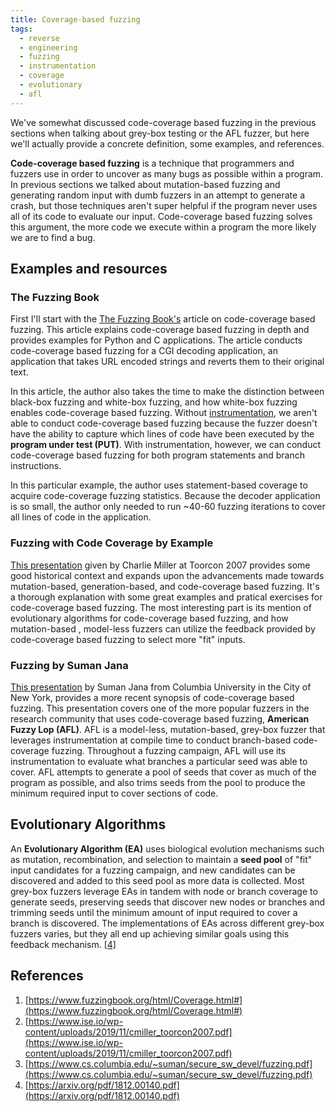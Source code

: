 ```yaml
---
title: Coverage-based fuzzing
tags:
  - reverse
  - engineering
  - fuzzing
  - instrumentation
  - coverage
  - evolutionary
  - afl
---
```


We've somewhat discussed code-coverage based fuzzing in the previous sections when talking about
grey-box testing or the AFL fuzzer, but here we'll actually provide a concrete definition, some
examples, and references.

**Code-coverage based fuzzing** is a technique that programmers and fuzzers use in order to uncover
as many bugs as possible within a program. In previous sections we talked about mutation-based
fuzzing and generating random input with dumb fuzzers in an attempt to generate a crash, but those
techniques aren't super helpful if the program never uses all of its code to evaluate our input.
Code-coverage based fuzzing solves this argument, the more code we execute within a program the more
likely we are to find a bug.

## Examples and resources

### The Fuzzing Book

First I'll start with the [The Fuzzing Book's](#references) article on code-coverage based fuzzing.
This article explains code-coverage based fuzzing in depth and provides examples for Python and C
applications. The article conducts code-coverage based fuzzing for a CGI decoding application, an
application that takes URL encoded strings and reverts them to their original text.

In this article, the author also takes the time to make the distinction between black-box fuzzing
and white-box fuzzing, and how white-box fuzzing enables code-coverage based fuzzing. Without
[instrumentation](instrumentation.md), we aren't able to conduct code-coverage based fuzzing because
the fuzzer doesn't have the ability to capture which lines of code have been executed by the
**program under test (PUT)**. With instrumentation, however, we can conduct code-coverage based
fuzzing for both program statements and branch instructions.

In this particular example, the author uses statement-based coverage to acquire code-coverage
fuzzing statistics. Because the decoder application is so small, the author only needed to run
~40-60 fuzzing iterations to cover all lines of code in the application.

### Fuzzing with Code Coverage by Example

[This presentation](#references) given by Charlie Miller at Toorcon 2007 provides some good
historical context and expands upon the advancements made towards mutation-based, generation-based,
and code-coverage based fuzzing. It's a thorough explanation with some great examples and pratical
exercises for code-coverage based fuzzing. The most interesting part is its mention of evolutionary
algorithms for code-coverage based fuzzing, and how mutation-based , model-less fuzzers can utilize
the feedback provided by code-coverage based fuzzing to select more "fit" inputs.

### Fuzzing by Suman Jana

[This presentation](#references) by Suman Jana from Columbia University in the City of New York,
provides a more recent synopsis of code-coverage based fuzzing. This presentation covers one of the
more popular fuzzers in the research community that uses code-coverage based fuzzing, **American
Fuzzy Lop (AFL)**. AFL is a model-less, mutation-based, grey-box fuzzer that leverages
instrumentation at compile time to conduct branch-based code-coverage fuzzing. Throughout a fuzzing
campaign, AFL will use its instrumentation to evaluate what branches a particular seed was able to
cover. AFL attempts to generate a pool of seeds that cover as much of the program as possible, and
also trims seeds from the pool to produce the minimum required input to cover sections of code.

## Evolutionary Algorithms

An **Evolutionary Algorithm (EA)** uses biological evolution mechanisms such as mutation,
recombination, and selection to maintain a **seed pool** of "fit" input candidates for a fuzzing
campaign, and new candidates can be discovered and added to this seed pool as more data is
collected. Most grey-box fuzzers leverage EAs in tandem with node or branch coverage to generate
seeds, preserving seeds that discover new nodes or branches and trimming seeds until the minimum
amount of input required to cover a branch is discovered. The implementations of EAs across
different grey-box fuzzers varies, but they all end up achieving similar goals using this feedback
mechanism. [[4]](#references)

## References

1. [https://www.fuzzingbook.org/html/Coverage.html#](https://www.fuzzingbook.org/html/Coverage.html#)
2. [https://www.ise.io/wp-content/uploads/2019/11/cmiller_toorcon2007.pdf](https://www.ise.io/wp-content/uploads/2019/11/cmiller_toorcon2007.pdf)
3. [https://www.cs.columbia.edu/~suman/secure_sw_devel/fuzzing.pdf](https://www.cs.columbia.edu/~suman/secure_sw_devel/fuzzing.pdf)
4. [https://arxiv.org/pdf/1812.00140.pdf](https://arxiv.org/pdf/1812.00140.pdf)
